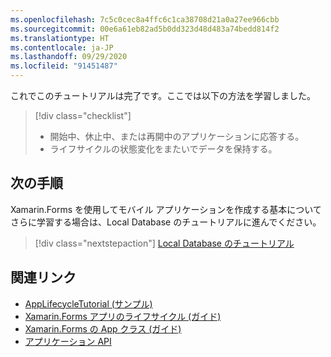 ```yaml
---
ms.openlocfilehash: 7c5c0cec8a4ffc6c1ca38708d21a0a27ee966cbb
ms.sourcegitcommit: 00e6a61eb82ad5b0dd323d48d483a74bedd814f2
ms.translationtype: HT
ms.contentlocale: ja-JP
ms.lasthandoff: 09/29/2020
ms.locfileid: "91451487"
---
```

これでこのチュートリアルは完了です。ここでは以下の方法を学習しました。

> [!div class="checklist"]
>
> - 開始中、休止中、または再開中のアプリケーションに応答する。
> - ライフサイクルの状態変化をまたいでデータを保持する。

## <a name="next-steps"></a>次の手順

Xamarin.Forms を使用してモバイル アプリケーションを作成する基本についてさらに学習する場合は、Local Database のチュートリアルに進んでください。

> [!div class="nextstepaction"]
> [Local Database のチュートリアル](~/get-started/tutorials/local-database/index.yml)

## <a name="related-links"></a>関連リンク

- [AppLifecycleTutorial (サンプル)](/samples/xamarin/xamarin-forms-samples/getstarted-tutorials-applifecycletutorial/)
- [Xamarin.Forms アプリのライフサイクル (ガイド)](~/xamarin-forms/app-fundamentals/app-lifecycle.md)
- [Xamarin.Forms の App クラス (ガイド)](~/xamarin-forms/app-fundamentals/application-class.md)
- [アプリケーション API](xref:Xamarin.Forms.Application)